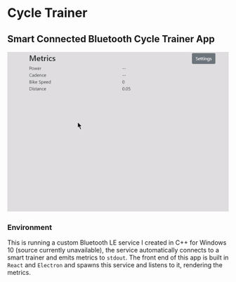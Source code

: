 # Cycle Trainer

## Smart Connected Bluetooth Cycle Trainer App

![Cycle Trainer](cycle-trainer.gif)

### Environment

This is running a custom Bluetooth LE service I created in C++ for Windows 10 (source currently unavailable), the service automatically connects to a smart trainer and emits metrics to `stdout`. The front end of this app is built in `React` and `Electron` and spawns this service and listens to it, rendering the metrics.